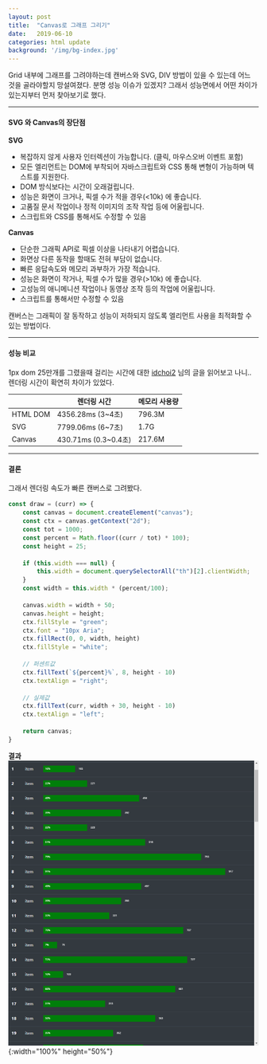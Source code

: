 ```yaml
---
layout: post
title:  "Canvas로 그래프 그리기"
date:   2019-06-10
categories: html update
background: '/img/bg-index.jpg'
---
```

Grid 내부에 그래프를 그려야하는데 캔버스와 SVG, DIV 방법이 있을 수 있는데 어느 것을 골라야할지 망설여졌다. 
분명 성능 이슈가 있겠지? 그래서 성능면에서 어떤 차이가 있는지부터 먼저 찾아보기로 했다.

---
#### SVG 와 Canvas의 장단점 
**SVG** 
- 복잡하지 않게 사용자 인터렉션이 가능합니다. (클릭, 마우스오버 이벤트 포함)
- 모든 엘리먼트는 DOM에 부착되어 자바스크립트와 CSS 통해 변형이 가능하며 텍스트를 지원한다.
- DOM 방식보다는 시간이 오래걸립니다. 
- 성능은 화면이 크거나, 픽셀 수가 적을 경우(<10k) 에 좋습니다.
- 고품질 문서 작업이나 정적 이미지의 조작 작업 등에 어울립니다.
- 스크립트와 CSS를 통해서도 수정할 수 있음

**Canvas**
- 단순한 그래픽 API로 픽셀 이상을 나타내기 어렵습니다.
- 화면상 다른 동작을 할때도 전혀 부담이 없습니다.
- 빠른 응답속도와 메모리 과부하가 가장 적습니다.
- 성능은 화면이 작거나, 픽셀 수가 많을 경우(>10k) 에 좋습니다.
- 고성능의 애니메니션 작업이나 동영상 조작 등의 작업에 어울립니다.
- 스크립트를 통해서만 수정할 수 있음

캔버스는 그래픽이 잘 동작하고 성능이 저하되지 않도록 엘리먼트 사용을 최적화할 수 있는 방법이다.

---
#### 성능 비교
1px dom 25만개를 그렸을때 걸리는 시간에 대한 [idchoi2][idchoi2-blog]
님의 글을 읽어보고 나니.. 렌더링 시간이 확연히 차이가 있었다.   

|   |렌더링 시간|메모리 사용량|
|---|---|---|
|HTML DOM|4356.28ms (3~4초)|796.3M|
|SVG|7799.06ms (6~7초)|1.7G|
|Canvas|430.71ms (0.3~0.4초)|217.6M|


--- 
#### 결론
그래서 렌더링 속도가 빠른 캔버스로 그려봤다. 

``` js
const draw = (curr) => {
    const canvas = document.createElement("canvas");
    const ctx = canvas.getContext("2d");
    const tot = 1000;
    const percent = Math.floor((curr / tot) * 100);
    const height = 25;

    if (this.width === null) {
        this.width = document.querySelectorAll("th")[2].clientWidth;
    }
    const width = this.width * (percent/100);

    canvas.width = width + 50;
    canvas.height = height;
    ctx.fillStyle = "green";
    ctx.font = "10px Aria";
    ctx.fillRect(0, 0, width, height)
    ctx.fillStyle = "white";

    // 퍼센트값
    ctx.fillText(`${percent}%`, 8, height - 10)
    ctx.textAlign = "right";

    // 실제값
    ctx.fillText(curr, width + 30, height - 10)
    ctx.textAlign = "left";

    return canvas;
}
``` 
**결과**
![canvas](/img/post-2019-06-10-1.png){:width="100%" height="50%"}

[idchoi2-blog]: https://medium.com/@idchoi2/javascript-%EB%8F%84%ED%98%95-%EA%B7%B8%EB%A6%AC%EA%B8%B0-html-vs-svg-vs-canvas-%EC%84%B1%EB%8A%A5-%EB%B9%84%EA%B5%90-9e1ce2396fcd